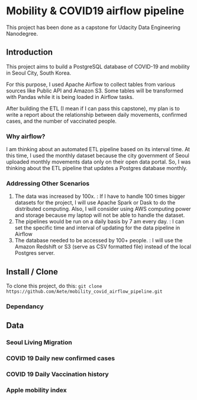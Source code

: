 # Mobility & COVID19 airflow pipeline

This project has been done as a capstone for Udacity Data Engineering Nanodegree.

## Introduction

This project aims to build a PostgreSQL database of COVID-19 and mobility in Seoul City, South Korea. <br/>

For this purpose, I used Apache Airflow to collect tables from various sources like Public API and Amazon S3. Some tables will be transformed with Pandas while it is being loaded in Airflow tasks.

After building the ETL (I mean if I can pass this capstone), my plan is to write a report about the relationship between daily movements, confirmed cases, and the number of vaccinated people.

### Why airflow?
I am thinking about an automated ETL pipeline based on its interval time. At this time, I used the monthly dataset because the city government of Seoul uploaded monthly movements data only on their open data portal. So, I was thinking about the ETL pipeline that updates a Postgres database monthly.   

### Addressing Other Scenarios
1) The data was increased by 100x. : If I have to handle 100 times bigger datasets for the project, I will use Apache Spark or Dask to do the distributed computing. Also, I will consider using AWS computing power and storage because my laptop will not be able to handle the dataset. 
2) The pipelines would be run on a daily basis by 7 am every day. : I can set the specific time and interval of updating for the data pipeline in Airflow
3) The database needed to be accessed by 100+ people. : I will use the Amazon Redshift or S3 (serve as CSV formatted file) instead of the local Postgres server.

## Install / Clone
To clone this project, do this:
```git clone https://github.com/Aete/mobility_covid_airflow_pipeline.git ```

### Dependancy

## Data

### Seoul Living Migration

### COVID 19 Daily new confirmed cases

### COVID 19 Daily Vaccination history

### Apple mobility index
